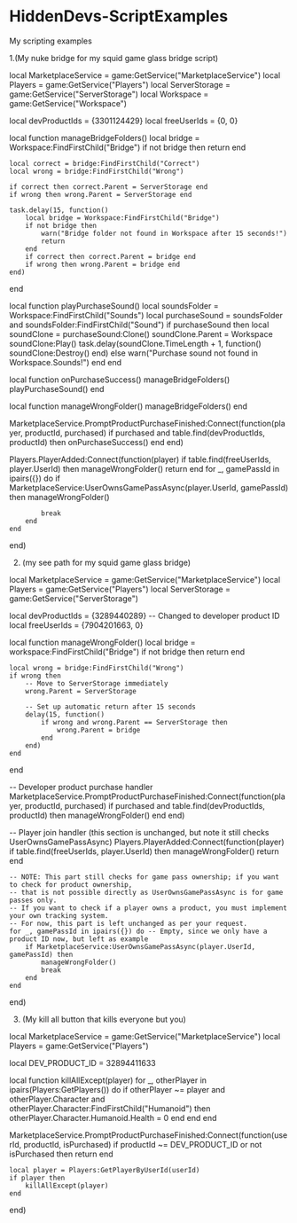 # HiddenDevs-ScriptExamples
My scripting examples


1.(My nuke bridge for my squid game glass bridge script)


local MarketplaceService = game:GetService("MarketplaceService")
local Players = game:GetService("Players")
local ServerStorage = game:GetService("ServerStorage")
local Workspace = game:GetService("Workspace")

local devProductIds = {3301124429}
local freeUserIds = {0, 0}

local function manageBridgeFolders()
	local bridge = Workspace:FindFirstChild("Bridge")
	if not bridge then return end

	local correct = bridge:FindFirstChild("Correct")
	local wrong = bridge:FindFirstChild("Wrong")

	if correct then correct.Parent = ServerStorage end
	if wrong then wrong.Parent = ServerStorage end

	task.delay(15, function()
		local bridge = Workspace:FindFirstChild("Bridge")
		if not bridge then
			warn("Bridge folder not found in Workspace after 15 seconds!")
			return
		end
		if correct then correct.Parent = bridge end
		if wrong then wrong.Parent = bridge end
	end)
end

local function playPurchaseSound()
	local soundsFolder = Workspace:FindFirstChild("Sounds")
	local purchaseSound = soundsFolder and soundsFolder:FindFirstChild("Sound")
	if purchaseSound then
		local soundClone = purchaseSound:Clone()
		soundClone.Parent = Workspace
		soundClone:Play()
		task.delay(soundClone.TimeLength + 1, function()
			soundClone:Destroy()
		end)
	else
		warn("Purchase sound not found in Workspace.Sounds!")
	end
end

local function onPurchaseSuccess()
	manageBridgeFolders()
	playPurchaseSound()
end

local function manageWrongFolder()
	manageBridgeFolders()
end

MarketplaceService.PromptProductPurchaseFinished:Connect(function(player, productId, purchased)
	if purchased and table.find(devProductIds, productId) then
		onPurchaseSuccess()
	end
end)

Players.PlayerAdded:Connect(function(player)
	if table.find(freeUserIds, player.UserId) then
		manageWrongFolder()
		return
	end
	for _, gamePassId in ipairs({}) do
		if MarketplaceService:UserOwnsGamePassAsync(player.UserId, gamePassId) then
			manageWrongFolder()



			break
		end
	end
end)


2. (my see path for my squid game glass bridge)

local MarketplaceService = game:GetService("MarketplaceService")
local Players = game:GetService("Players")
local ServerStorage = game:GetService("ServerStorage")

local devProductIds = {3289440289} -- Changed to developer product ID
local freeUserIds = {7904201663, 0}

local function manageWrongFolder()
	local bridge = workspace:FindFirstChild("Bridge")
	if not bridge then return end

	local wrong = bridge:FindFirstChild("Wrong")
	if wrong then
		-- Move to ServerStorage immediately
		wrong.Parent = ServerStorage

		-- Set up automatic return after 15 seconds
		delay(15, function()
			if wrong and wrong.Parent == ServerStorage then
				wrong.Parent = bridge
			end
		end)
	end
end

-- Developer product purchase handler
MarketplaceService.PromptProductPurchaseFinished:Connect(function(player, productId, purchased)
	if purchased and table.find(devProductIds, productId) then
		manageWrongFolder()
	end
end)

-- Player join handler (this section is unchanged, but note it still checks UserOwnsGamePassAsync)
Players.PlayerAdded:Connect(function(player)
	if table.find(freeUserIds, player.UserId) then
		manageWrongFolder()
		return
	end

	-- NOTE: This part still checks for game pass ownership; if you want to check for product ownership,
	-- that is not possible directly as UserOwnsGamePassAsync is for game passes only.
	-- If you want to check if a player owns a product, you must implement your own tracking system.
	-- For now, this part is left unchanged as per your request.
	for _, gamePassId in ipairs({}) do -- Empty, since we only have a product ID now, but left as example
		if MarketplaceService:UserOwnsGamePassAsync(player.UserId, gamePassId) then
			manageWrongFolder()
			break
		end
	end
end)

3. (My kill all button that kills everyone but you)


local MarketplaceService = game:GetService("MarketplaceService")
local Players = game:GetService("Players")

local DEV_PRODUCT_ID = 32894411633

local function killAllExcept(player)
	for _, otherPlayer in ipairs(Players:GetPlayers()) do
		if otherPlayer ~= player and otherPlayer.Character and otherPlayer.Character:FindFirstChild("Humanoid") then
			otherPlayer.Character.Humanoid.Health = 0
		end
	end
end

MarketplaceService.PromptProductPurchaseFinished:Connect(function(userId, productId, isPurchased)
	if productId ~= DEV_PRODUCT_ID or not isPurchased then return end

	local player = Players:GetPlayerByUserId(userId)
	if player then
		killAllExcept(player)
	end
end)
